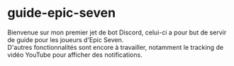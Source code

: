 # guide-epic-seven

Bienvenue sur mon premier jet de bot Discord, celui-ci a pour but de servir de guide pour les joueurs d'Epic Seven.  
D'autres fonctionnalités sont encore à travailler, notamment le tracking de vidéo YouTube pour afficher des notifications.
